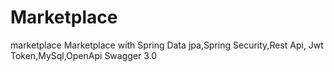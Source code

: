 # Marketplace
marketplace
Marketplace with Spring Data jpa,Spring Security,Rest Api, Jwt Token,MySql,OpenApi Swagger 3.0

